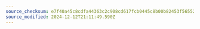```yaml
---
source_checksum: e7f40a45c8cdfa44363c2c908cd617fcb0445c8b00b82453f56552a5e410b144
source_modified: 2024-12-12T21:11:49.590Z
---
```


